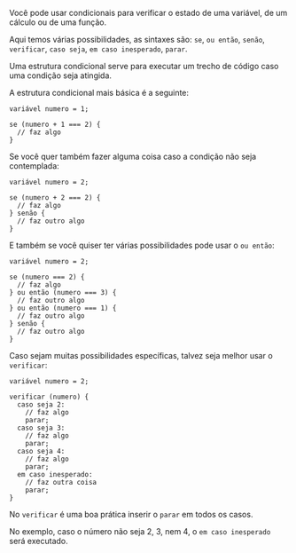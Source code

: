 Você pode usar condicionais para verificar o estado de uma variável, de um cálculo ou de uma função.

Aqui temos várias possibilidades, as sintaxes são: `se`, `ou então`, `senão`, `verificar`, `caso seja`, `em caso inesperado`, `parar`.

Uma estrutura condicional serve para executar um trecho de código caso uma condição seja atingida.

A estrutura condicional mais básica é a seguinte:
```
variável numero = 1;

se (numero + 1 === 2) {
  // faz algo
}
```

Se você quer também fazer alguma coisa caso a condição não seja contemplada:
```
variável numero = 2;

se (numero + 2 === 2) {
  // faz algo
} senão {
  // faz outro algo
}
```

E também se você quiser ter várias possibilidades pode usar o `ou então`:
```
variável numero = 2;

se (numero === 2) {
  // faz algo
} ou então (numero === 3) {
  // faz outro algo
} ou então (numero === 1) {
  // faz outro algo
} senão {
  // faz outro algo
}
```

Caso sejam muitas possibilidades específicas, talvez seja melhor usar o `verificar`:
```
variável numero = 2;

verificar (numero) {
  caso seja 2:
    // faz algo
    parar;
  caso seja 3:
    // faz algo
    parar;
  caso seja 4:
    // faz algo
    parar;
  em caso inesperado:
    // faz outra coisa
    parar;
}
```
No `verificar` é uma boa prática inserir o `parar` em todos os casos.

No exemplo, caso o número não seja 2, 3, nem 4, o `em caso inesperado` será executado.